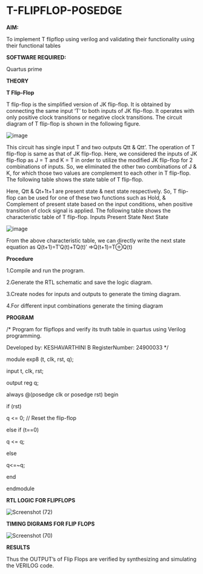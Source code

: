 # T-FLIPFLOP-POSEDGE

**AIM:**

To implement  T flipflop using verilog and validating their functionality using their functional tables

**SOFTWARE REQUIRED:**

Quartus prime

**THEORY**

**T Flip-Flop**

T flip-flop is the simplified version of JK flip-flop. It is obtained by connecting the same input ‘T’ to both inputs of JK flip-flop. It operates with only positive clock transitions or negative clock transitions. The circuit diagram of T flip-flop is shown in the following figure.

![image](https://github.com/naavaneetha/T-FLIPFLOP-POSEDGE/assets/154305477/458a68fe-2d08-4a9d-ac4f-7ae0480ce0bd)

 
This circuit has single input T and two outputs Qtt & Qtt’. The operation of T flip-flop is same as that of JK flip-flop. Here, we considered the inputs of JK flip-flop as J = T and K = T in order to utilize the modified JK flip-flop for 2 combinations of inputs. So, we eliminated the other two combinations of J & K, for which those two values are complement to each other in T flip-flop. The following table shows the state table of T flip-flop.

Here, Qtt & Qt+1t+1 are present state & next state respectively. So, T flip-flop can be used for one of these two functions such as Hold, & Complement of present state based on the input conditions, when positive transition of clock signal is applied. The following table shows the characteristic table of T flip-flop. Inputs Present State Next State

![image](https://github.com/naavaneetha/T-FLIPFLOP-POSEDGE/assets/154305477/cdd7fb32-539f-4b66-bb8d-f305a153c886)

 
From the above characteristic table, we can directly write the next state equation as Q(t+1)=T′Q(t)+TQ(t)′ ⇒Q(t+1)=T⊕Q(t)

**Procedure**

1.Compile and run the program.

2.Generate the RTL schematic and save the logic diagram.

3.Create nodes for inputs and outputs to generate the timing diagram.

4.For different input combinations generate the timing diagram

**PROGRAM**

/* Program for flipflops and verify its truth table in quartus using Verilog programming.

Developed by:  KESHAVARTHINI B RegisterNumber: 24900033
*/

module exp8 (t, clk, rst, q);

input t, clk, rst;

output reg q;

always @(posedge clk or posedge rst) begin

if (rst)

q <= 0; // Reset the flip-flop

else if (t==0)

q <= q; 

else

q<=~q;

end

endmodule


**RTL LOGIC FOR FLIPFLOPS**

![Screenshot (72)](https://github.com/user-attachments/assets/47401d3a-d550-481f-9e4f-73235c87e9c3)


**TIMING DIGRAMS FOR FLIP FLOPS**

![Screenshot (70)](https://github.com/user-attachments/assets/98b1c0ae-25e6-4a6c-a04b-48cf92e145fd)


**RESULTS**

Thus the OUTPUT’s of Flip Flops are verified by synthesizing and simulating the VERILOG code.
